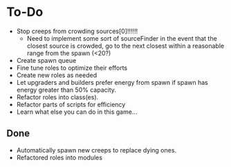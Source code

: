 # To-Do
* Stop creeps from crowding sources[0]!!!!!!
  * Need to implement some sort of sourceFinder in the event that the closest source is crowded, go to the next closest within a reasonable range from the spawn (<20?)
* Create spawn queue
* Fine tune roles to optimize their efforts
* Create new roles as needed
* Let upgraders and builders prefer energy from spawn if spawn has energy greater than 50% capacity.
* Refactor roles into class(es).
* Refactor parts of scripts for efficiency
* Learn what else you can do in this game...

## Done
* Automatically spawn new creeps to replace dying ones.
* Refactored roles into modules
